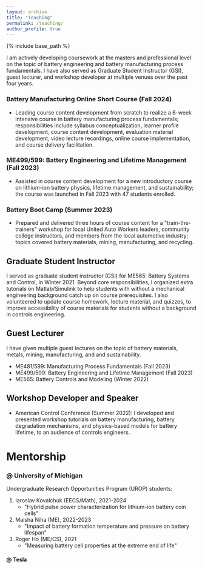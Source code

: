 ```yaml
---
layout: archive
title: "Teaching"
permalink: /teaching/
author_profile: true
---
```


{% include base_path %}

I am actively developing coursework at the masters and professional level on the topic of battery engineering and battery manufacturing process fundamentals. I have also served as Graduate Student Instructor (GSI), guest lecturer, and workshop developer at multiple venues over the past four years.

### Battery Manufacturing Online Short Course (**Fall 2024**)

- Leading course content development from scratch to realize a 6-week intensive course in battery manufacturing process fundamentals; responsibilities include syllabus conceptualization, learner profile development, course content development, evaluation material development, video lecture recordings, online course implementation, and course delivery facilitation.

### ME499/599: Battery Engineering and Lifetime Management (**Fall 2023**)

- Assisted in course content development for a new introductory course on lithium-ion battery physics, lifetime management, and sustainability; the course was launched in Fall 2023 with 47 students enrolled.

### Battery Boot Camp (**Summer 2023**)

- Prepared and delivered three hours of course content for a "train-the-trainers" workshop for local United Auto Workers leaders, community college instructors, and members from the local automotive industry; topics covered battery materials, mining, manufacturing, and recycling.

## Graduate Student Instructor

I served as graduate student instructor (GSI) for ME565: Battery Systems and Control, in Winter 2021. Beyond core responsibilities, I organized extra tutorials on Matlab/Simulink to help students with without a mechanical engineering background catch up on course prerequisites. I also volunteered to update course homework, lecture material, and quizzes, to improve accessibility of course materials for students without a background in controls engineering.

## Guest Lecturer

I have given multiple guest lectures on the topic of battery materials, metals, mining, manufacturing, and and sustainability.

- ME481/599: Manufacturing Process Fundamentals (Fall 2023)
- ME499/599: Battery Engineering and Lifetime Management (Fall 2023)
- ME565: Battery Controls and Modeling (Winter 2022)

## Workshop Developer and Speaker

- American Control Conference (Summer 2022): I developed and presented workshop tutorials on battery manufacturing, battery degradation mechanisms, and physics-based models for battery lifetime, to an audience of controls engineers.

# Mentorship

### @ University of Michigan

Undergraduate Research Opportunities Program (UROP) students:
1. Iaroslav Kovalchuk (EECS/Math), 2021-2024
   - "Hybrid pulse power characterization for lithium-ion battery coin cells"
2. Maisha Niha (ME), 2022-2023
   - "Impact of battery formation temperature and pressure on battery lifespan"
3. Roger Ho (ME/CS), 2021
   - "Measuring battery cell properties at the extreme end of life"

#### @ Tesla